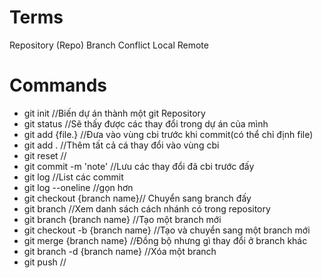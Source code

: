 # Terms

Repository (Repo)
Branch
Conflict
Local
Remote

# Commands
- git init //Biến dự án thành một git Repository
- git status //Sẽ thấy được các thay đổi trong dự án của mình
- git add {file.} //Đưa vào vùng cbi trước khi commit(có thể chỉ định file)
- git add . //Thêm tất cả cá thay đổi vào vùng cbi
- git reset //
- git commit -m 'note' //Lưu các thay đổi đã cbi trước đấy
- git log //List các commit 
- git log --oneline //gọn hơn
- git checkout {branch name}// Chuyển sang branch đấy
- git branch //Xem danh sách cách nhánh có trong repository
- git branch {branch name} //Tạo một branch mới 
- git checkout -b {branch name} //Tạo và chuyển sang một branch mới
- git merge {branch name} //Đồng bộ nhưng gì thay đổi ở branch khác
- git branch -d {branch name} //Xóa một branch
- git push //
